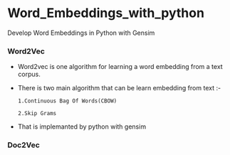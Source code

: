 # Word_Embeddings_with_python
Develop Word Embeddings in Python with Gensim

### Word2Vec

* Word2vec is one algorithm for learning a word embedding from a text corpus.
* There is two main algorithm that can be learn embedding from text :-

      1.Continuous Bag Of Words(CBOW)
      
      2.Skip Grams
      
 * That is implemanted by python with gensim
 
 ### Doc2Vec
